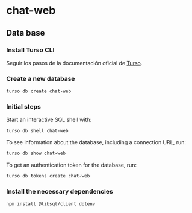 # chat-web

## Data base

### Install Turso CLI

Seguir los pasos de la documentación oficial de [Turso](https://docs.turso.tech/cli/installation).

### Create a new database

```bash
turso db create chat-web
```

### Initial steps

Start an interactive SQL shell with:

```bash
turso db shell chat-web
```

To see information about the database, including a connection URL, run:

```bash
turso db show chat-web
```

To get an authentication token for the database, run:

```bash
turso db tokens create chat-web
```

### Install the necessary dependencies

```bash
npm install @libsql/client dotenv
```
